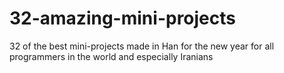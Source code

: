 # 32-amazing-mini-projects
32 of the best mini-projects made in Han for the new year for all programmers in the world and especially Iranians
